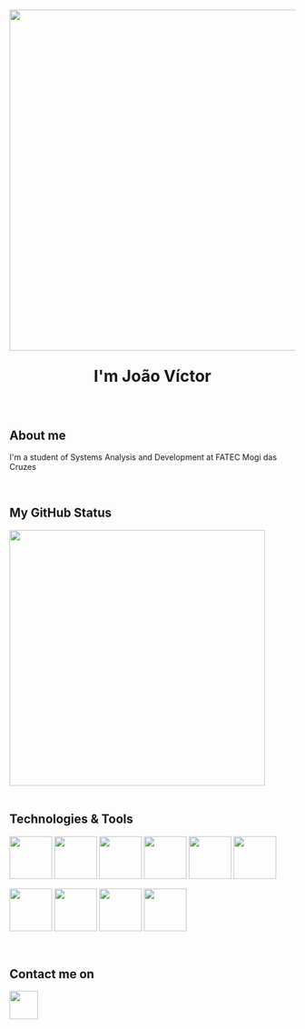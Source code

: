 <div>
  <h1 align="center">
    <img src="https://c.tenor.com/DSG9ZID25nsAAAAC/hello-there-general-kenobi.gif" width="600px">
    <p> I'm João Víctor </p>
  </h1>
</div>

</br>

<div>
  <h2> About me </h2>
    <p> I'm a student of Systems Analysis and Development at FATEC Mogi das Cruzes </p>
</div>

</br>

<div>
  <h2> My GitHub Status </h2>
  <img width="450" align="center" src="https://github-readme-stats.vercel.app/api?username=joaovpaschuino&show_icons=true&theme=gotham&include_all_commits=true&count_private=true">
</div>

</br>

<div>
  <h2> Technologies & Tools </h2>
  <p>
    <img src="https://cdn.jsdelivr.net/gh/devicons/devicon/icons/python/python-original-wordmark.svg" width=75/>
    <img src="https://cdn.jsdelivr.net/gh/devicons/devicon/icons/c/c-plain.svg" width=75 />
    <img src="https://cdn.jsdelivr.net/gh/devicons/devicon/icons/cplusplus/cplusplus-plain.svg" width=75 />
    <img src="https://cdn.jsdelivr.net/gh/devicons/devicon/icons/csharp/csharp-plain.svg" width=75 />
    <img src="https://cdn.jsdelivr.net/gh/devicons/devicon/icons/java/java-original.svg" width=75 />
    <img src="https://cdn.jsdelivr.net/gh/devicons/devicon/icons/mysql/mysql-original.svg" width=75 />
  </p>

  <p>
    <img src="https://cdn.jsdelivr.net/gh/devicons/devicon/icons/django/django-original.svg" width=75/>
    <img src="https://cdn.jsdelivr.net/gh/devicons/devicon/icons/dot-net/dot-net-original-wordmark.svg" width=75/>
    <img src="https://cdn.jsdelivr.net/gh/devicons/devicon/icons/numpy/numpy-original-wordmark.svg" width=75/>
    <img src="https://cdn.jsdelivr.net/gh/devicons/devicon/icons/pandas/pandas-original-wordmark.svg" width=75/>
  </p>
</div>

</br>

<div>
  <h2> Contact me on </h2>
  <a href="https://www.linkedin.com/in/joaovspaschuino/"> 
    <img src="https://cdn.jsdelivr.net/gh/devicons/devicon/icons/linkedin/linkedin-original.svg" width=50/>
  </a>
</div>
